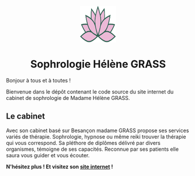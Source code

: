 <div align="center">
    <img src="https://github.com/Lux-digitalis/sophrologie-helene/blob/main/src/Assets/Logo.svg" alt="Logo" height="100" width="100">
    <h1>Sophrologie Hélène GRASS</h1>
</div>

Bonjour à tous et à toutes !

Bienvenue dans le dépôt contenant le code source du site internet du cabinet de sophrologie de Madame Hélène GRASS.

## Le cabinet

Avec son cabinet basé sur Besançon madame GRASS propose ses services variés de thérapie. Sophrologie, hypnose ou même reiki trouver la thérapie qui vous correspond. Sa pléthore de diplômes délivré par divers organismes, témoigne de ses capacités. Reconnue par ses patients elle saura vous guider et vous écouter.

**N'hésitez plus ! Et visitez son [site internet](https://www.sophro-helene-besancon.fr) !**

